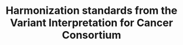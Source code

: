 ---
title: Harmonization standards from the Variant Interpretation for Cancer Consortium
url: https://www.abstractsonline.com/pp8/#!/9045/presentation/10578
event: "AACR 2020 I"
---